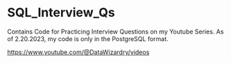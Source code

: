 # SQL_Interview_Qs
Contains Code for Practicing Interview Questions on my Youtube Series. As of 2.20.2023, my code is only in the PostgreSQL format.

https://www.youtube.com/@DataWizardry/videos
